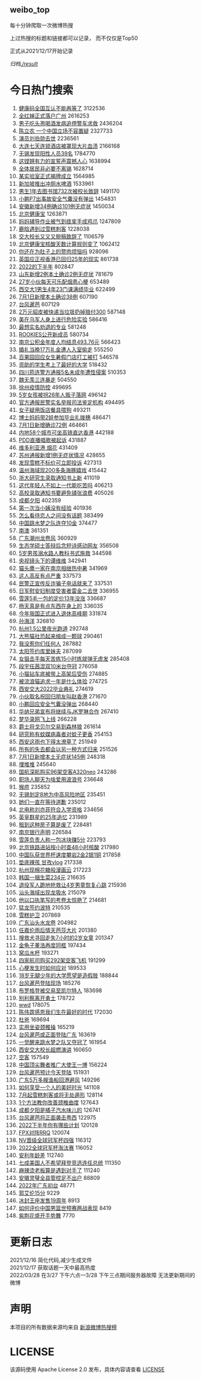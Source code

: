 weibo_top  
---
每十分钟爬取一次微博热搜  

上过热搜的标题和链接都可以记录， 而不仅仅是Top50

正式从2021/12/17开始记录  

*归档[./result](./result/)*

# 今日热门搜索  
1. [健康码全国互认不能再等了](https://s.weibo.com//weibo?q=%23%E5%81%A5%E5%BA%B7%E7%A0%81%E5%85%A8%E5%9B%BD%E4%BA%92%E8%AE%A4%E4%B8%8D%E8%83%BD%E5%86%8D%E7%AD%89%E4%BA%86%23&Refer=top) 3122536
2. [全红婵正式落户广州](https://s.weibo.com//weibo?q=%23%E5%85%A8%E7%BA%A2%E5%A9%B5%E6%AD%A3%E5%BC%8F%E8%90%BD%E6%88%B7%E5%B9%BF%E5%B7%9E%23&Refer=top) 2616253
3. [男子吃头孢喝酒发病追停警车求救](https://s.weibo.com//weibo?q=%23%E7%94%B7%E5%AD%90%E5%90%83%E5%A4%B4%E5%AD%A2%E5%96%9D%E9%85%92%E5%8F%91%E7%97%85%E8%BF%BD%E5%81%9C%E8%AD%A6%E8%BD%A6%E6%B1%82%E6%95%91%23&Refer=top) 2436204
4. [陈立农 一个中国立场不容置疑](https://s.weibo.com//weibo?q=%E9%99%88%E7%AB%8B%E5%86%9C%20%E4%B8%80%E4%B8%AA%E4%B8%AD%E5%9B%BD%E7%AB%8B%E5%9C%BA%E4%B8%8D%E5%AE%B9%E7%BD%AE%E7%96%91&Refer=top) 2327733
5. [演员刘伯勋去世](https://s.weibo.com//weibo?q=%23%E6%BC%94%E5%91%98%E5%88%98%E4%BC%AF%E5%8B%8B%E5%8E%BB%E4%B8%96%23&Refer=top) 2236561
6. [大连七天连锁酒店被罩现大片血渍](https://s.weibo.com//weibo?q=%23%E5%A4%A7%E8%BF%9E%E4%B8%83%E5%A4%A9%E8%BF%9E%E9%94%81%E9%85%92%E5%BA%97%E8%A2%AB%E7%BD%A9%E7%8E%B0%E5%A4%A7%E7%89%87%E8%A1%80%E6%B8%8D%23&Refer=top) 2166168
7. [无锡发现阳性人员39名](https://s.weibo.com//weibo?q=%23%E6%97%A0%E9%94%A1%E5%8F%91%E7%8E%B0%E9%98%B3%E6%80%A7%E4%BA%BA%E5%91%9839%E5%90%8D%23&Refer=top) 1784770
8. [这铿锵有力的宣誓声震撼人心](https://s.weibo.com//weibo?q=%23%E8%BF%99%E9%93%BF%E9%94%B5%E6%9C%89%E5%8A%9B%E7%9A%84%E5%AE%A3%E8%AA%93%E5%A3%B0%E9%9C%87%E6%92%BC%E4%BA%BA%E5%BF%83%23&Refer=top) 1638994
9. [全体居民非必要不离锡](https://s.weibo.com//weibo?q=%23%E5%85%A8%E4%BD%93%E5%B1%85%E6%B0%91%E9%9D%9E%E5%BF%85%E8%A6%81%E4%B8%8D%E7%A6%BB%E9%94%A1%23&Refer=top) 1628714
10. [某实验室正式揭牌成立](https://s.weibo.com//weibo?q=%23%E6%9F%90%E5%AE%9E%E9%AA%8C%E5%AE%A4%E6%AD%A3%E5%BC%8F%E6%8F%AD%E7%89%8C%E6%88%90%E7%AB%8B%23&Refer=top) 1564985
11. [新加坡推出冲厕水啤酒](https://s.weibo.com//weibo?q=%23%E6%96%B0%E5%8A%A0%E5%9D%A1%E6%8E%A8%E5%87%BA%E5%86%B2%E5%8E%95%E6%B0%B4%E5%95%A4%E9%85%92%23&Refer=top) 1533961
12. [男生1年去图书馆732次被校长致辞](https://s.weibo.com//weibo?q=%23%E7%94%B7%E7%94%9F1%E5%B9%B4%E5%8E%BB%E5%9B%BE%E4%B9%A6%E9%A6%86732%E6%AC%A1%E8%A2%AB%E6%A0%A1%E9%95%BF%E8%87%B4%E8%BE%9E%23&Refer=top) 1491170
13. [小鹏P7出事故安全气囊没有弹出](https://s.weibo.com//weibo?q=%23%E5%B0%8F%E9%B9%8FP7%E5%87%BA%E4%BA%8B%E6%95%85%E5%AE%89%E5%85%A8%E6%B0%94%E5%9B%8A%E6%B2%A1%E6%9C%89%E5%BC%B9%E5%87%BA%23&Refer=top) 1454831
14. [安徽新增34例确诊101例无症状](https://s.weibo.com//weibo?q=%23%E5%AE%89%E5%BE%BD%E6%96%B0%E5%A2%9E34%E4%BE%8B%E7%A1%AE%E8%AF%8A101%E4%BE%8B%E6%97%A0%E7%97%87%E7%8A%B6%23&Refer=top) 1450034
15. [北京健康宝](https://s.weibo.com//weibo?q=%E5%8C%97%E4%BA%AC%E5%81%A5%E5%BA%B7%E5%AE%9D&Refer=top) 1263871
16. [妈妈辅导作业被气到痉挛手成鸡爪](https://s.weibo.com//weibo?q=%23%E5%A6%88%E5%A6%88%E8%BE%85%E5%AF%BC%E4%BD%9C%E4%B8%9A%E8%A2%AB%E6%B0%94%E5%88%B0%E7%97%89%E6%8C%9B%E6%89%8B%E6%88%90%E9%B8%A1%E7%88%AA%23&Refer=top) 1247809
17. [鹿晗遇到过雪糕刺客](https://s.weibo.com//weibo?q=%23%E9%B9%BF%E6%99%97%E9%81%87%E5%88%B0%E8%BF%87%E9%9B%AA%E7%B3%95%E5%88%BA%E5%AE%A2%23&Refer=top) 1228038
18. [交大校长又又又脱稿致辞了](https://s.weibo.com//weibo?q=%23%E4%BA%A4%E5%A4%A7%E6%A0%A1%E9%95%BF%E5%8F%88%E5%8F%88%E5%8F%88%E8%84%B1%E7%A8%BF%E8%87%B4%E8%BE%9E%E4%BA%86%23&Refer=top) 1106579
19. [北京健康宝核酸天数计算规则变了](https://s.weibo.com//weibo?q=%23%E5%8C%97%E4%BA%AC%E5%81%A5%E5%BA%B7%E5%AE%9D%E6%A0%B8%E9%85%B8%E5%A4%A9%E6%95%B0%E8%AE%A1%E7%AE%97%E8%A7%84%E5%88%99%E5%8F%98%E4%BA%86%23&Refer=top) 1062412
20. [你还在为肚子上的赘肉烦恼吗](https://s.weibo.com//weibo?q=%23%E4%BD%A0%E8%BF%98%E5%9C%A8%E4%B8%BA%E8%82%9A%E5%AD%90%E4%B8%8A%E7%9A%84%E8%B5%98%E8%82%89%E7%83%A6%E6%81%BC%E5%90%97%23&Refer=top) 928096
21. [英国应正视香港已回归25年的现实](https://s.weibo.com//weibo?q=%23%E8%8B%B1%E5%9B%BD%E5%BA%94%E6%AD%A3%E8%A7%86%E9%A6%99%E6%B8%AF%E5%B7%B2%E5%9B%9E%E5%BD%9225%E5%B9%B4%E7%9A%84%E7%8E%B0%E5%AE%9E%23&Refer=top) 861738
22. [2022的下半年](https://s.weibo.com//weibo?q=%232022%E7%9A%84%E4%B8%8B%E5%8D%8A%E5%B9%B4%23&Refer=top) 802847
23. [山东新增2例本土确诊2例无症状](https://s.weibo.com//weibo?q=%23%E5%B1%B1%E4%B8%9C%E6%96%B0%E5%A2%9E2%E4%BE%8B%E6%9C%AC%E5%9C%9F%E7%A1%AE%E8%AF%8A2%E4%BE%8B%E6%97%A0%E7%97%87%E7%8A%B6%23&Refer=top) 781679
24. [27岁小伙每天可乐配烟患心梗](https://s.weibo.com//weibo?q=%2327%E5%B2%81%E5%B0%8F%E4%BC%99%E6%AF%8F%E5%A4%A9%E5%8F%AF%E4%B9%90%E9%85%8D%E7%83%9F%E6%82%A3%E5%BF%83%E6%A2%97%23&Refer=top) 653489
25. [西交大1男生4年23门课满绩毕业](https://s.weibo.com//weibo?q=%23%E8%A5%BF%E4%BA%A4%E5%A4%A71%E7%94%B7%E7%94%9F4%E5%B9%B423%E9%97%A8%E8%AF%BE%E6%BB%A1%E7%BB%A9%E6%AF%95%E4%B8%9A%23&Refer=top) 622499
26. [7月1日新增本土确诊38例](https://s.weibo.com//weibo?q=%237%E6%9C%881%E6%97%A5%E6%96%B0%E5%A2%9E%E6%9C%AC%E5%9C%9F%E7%A1%AE%E8%AF%8A38%E4%BE%8B%23&Refer=top) 607190
27. [台风暹芭](https://s.weibo.com//weibo?q=%E5%8F%B0%E9%A3%8E%E6%9A%B9%E8%8A%AD&Refer=top) 607129
28. [2万元貂皮被快递当垃圾扔掉赔付300](https://s.weibo.com//weibo?q=%232%E4%B8%87%E5%85%83%E8%B2%82%E7%9A%AE%E8%A2%AB%E5%BF%AB%E9%80%92%E5%BD%93%E5%9E%83%E5%9C%BE%E6%89%94%E6%8E%89%E8%B5%94%E4%BB%98300%23&Refer=top) 587148
29. [美在乌军人身上进行危险实验](https://s.weibo.com//weibo?q=%23%E7%BE%8E%E5%9C%A8%E4%B9%8C%E5%86%9B%E4%BA%BA%E8%BA%AB%E4%B8%8A%E8%BF%9B%E8%A1%8C%E5%8D%B1%E9%99%A9%E5%AE%9E%E9%AA%8C%23&Refer=top) 586416
30. [最想实名劝退的专业](https://s.weibo.com//weibo?q=%23%E6%9C%80%E6%83%B3%E5%AE%9E%E5%90%8D%E5%8A%9D%E9%80%80%E7%9A%84%E4%B8%93%E4%B8%9A%23&Refer=top) 581248
31. [ROOKIES公开新成员](https://s.weibo.com//weibo?q=%23ROOKIES%E5%85%AC%E5%BC%80%E6%96%B0%E6%88%90%E5%91%98%23&Refer=top) 580734
32. [南京公积金年度人均结息493.76元](https://s.weibo.com//weibo?q=%23%E5%8D%97%E4%BA%AC%E5%85%AC%E7%A7%AF%E9%87%91%E5%B9%B4%E5%BA%A6%E4%BA%BA%E5%9D%87%E7%BB%93%E6%81%AF493.76%E5%85%83%23&Refer=top) 566423
33. [婚礼当晚17万礼金遭人入室偷走](https://s.weibo.com//weibo?q=%23%E5%A9%9A%E7%A4%BC%E5%BD%93%E6%99%9A17%E4%B8%87%E7%A4%BC%E9%87%91%E9%81%AD%E4%BA%BA%E5%85%A5%E5%AE%A4%E5%81%B7%E8%B5%B0%23&Refer=top) 555250
34. [百果园回应女生暑假门店打工被打](https://s.weibo.com//weibo?q=%23%E7%99%BE%E6%9E%9C%E5%9B%AD%E5%9B%9E%E5%BA%94%E5%A5%B3%E7%94%9F%E6%9A%91%E5%81%87%E9%97%A8%E5%BA%97%E6%89%93%E5%B7%A5%E8%A2%AB%E6%89%93%23&Refer=top) 546578
35. [资助的学生考上了最好的大学](https://s.weibo.com//weibo?q=%23%E8%B5%84%E5%8A%A9%E7%9A%84%E5%AD%A6%E7%94%9F%E8%80%83%E4%B8%8A%E4%BA%86%E6%9C%80%E5%A5%BD%E7%9A%84%E5%A4%A7%E5%AD%A6%23&Refer=top) 518432
36. [四川筠连警方通报5名未成年遭性侵案](https://s.weibo.com//weibo?q=%23%E5%9B%9B%E5%B7%9D%E7%AD%A0%E8%BF%9E%E8%AD%A6%E6%96%B9%E9%80%9A%E6%8A%A55%E5%90%8D%E6%9C%AA%E6%88%90%E5%B9%B4%E9%81%AD%E6%80%A7%E4%BE%B5%E6%A1%88%23&Refer=top) 510353
37. [魏无羡三连暴走](https://s.weibo.com//weibo?q=%23%E9%AD%8F%E6%97%A0%E7%BE%A1%E4%B8%89%E8%BF%9E%E6%9A%B4%E8%B5%B0%23&Refer=top) 504550
38. [徐州疫情防控](https://s.weibo.com//weibo?q=%E5%BE%90%E5%B7%9E%E7%96%AB%E6%83%85%E9%98%B2%E6%8E%A7&Refer=top) 499695
39. [5岁女孩被拐26年人贩子落网](https://s.weibo.com//weibo?q=%235%E5%B2%81%E5%A5%B3%E5%AD%A9%E8%A2%AB%E6%8B%9026%E5%B9%B4%E4%BA%BA%E8%B4%A9%E5%AD%90%E8%90%BD%E7%BD%91%23&Refer=top) 496142
40. [官方通报民警实名举报司法鉴定机构](https://s.weibo.com//weibo?q=%23%E5%AE%98%E6%96%B9%E9%80%9A%E6%8A%A5%E6%B0%91%E8%AD%A6%E5%AE%9E%E5%90%8D%E4%B8%BE%E6%8A%A5%E5%8F%B8%E6%B3%95%E9%89%B4%E5%AE%9A%E6%9C%BA%E6%9E%84%23&Refer=top) 494495
41. [女子疑用饭店餐具喂狗](https://s.weibo.com//weibo?q=%23%E5%A5%B3%E5%AD%90%E7%96%91%E7%94%A8%E9%A5%AD%E5%BA%97%E9%A4%90%E5%85%B7%E5%96%82%E7%8B%97%23&Refer=top) 493211
42. [博士妈妈带2娃参加毕业礼拨穗](https://s.weibo.com//weibo?q=%23%E5%8D%9A%E5%A3%AB%E5%A6%88%E5%A6%88%E5%B8%A62%E5%A8%83%E5%8F%82%E5%8A%A0%E6%AF%95%E4%B8%9A%E7%A4%BC%E6%8B%A8%E7%A9%97%23&Refer=top) 486471
43. [7月1日新增确诊72例](https://s.weibo.com//weibo?q=%237%E6%9C%881%E6%97%A5%E6%96%B0%E5%A2%9E%E7%A1%AE%E8%AF%8A72%E4%BE%8B%23&Refer=top) 464661
44. [内地58个城市可坐高铁直达香港](https://s.weibo.com//weibo?q=%23%E5%86%85%E5%9C%B058%E4%B8%AA%E5%9F%8E%E5%B8%82%E5%8F%AF%E5%9D%90%E9%AB%98%E9%93%81%E7%9B%B4%E8%BE%BE%E9%A6%99%E6%B8%AF%23&Refer=top) 442188
45. [PDD直播唱歌被起诉](https://s.weibo.com//weibo?q=%23PDD%E7%9B%B4%E6%92%AD%E5%94%B1%E6%AD%8C%E8%A2%AB%E8%B5%B7%E8%AF%89%23&Refer=top) 431887
46. [维多利亚港 烟花](https://s.weibo.com//weibo?q=%E7%BB%B4%E5%A4%9A%E5%88%A9%E4%BA%9A%E6%B8%AF%20%E7%83%9F%E8%8A%B1&Refer=top) 431409
47. [苏州通报新增1例无症状情况](https://s.weibo.com//weibo?q=%23%E8%8B%8F%E5%B7%9E%E9%80%9A%E6%8A%A5%E6%96%B0%E5%A2%9E1%E4%BE%8B%E6%97%A0%E7%97%87%E7%8A%B6%E6%83%85%E5%86%B5%23&Refer=top) 428655
48. [发现雪糕不标价可立即投诉](https://s.weibo.com//weibo?q=%23%E5%8F%91%E7%8E%B0%E9%9B%AA%E7%B3%95%E4%B8%8D%E6%A0%87%E4%BB%B7%E5%8F%AF%E7%AB%8B%E5%8D%B3%E6%8A%95%E8%AF%89%23&Refer=top) 427313
49. [温州海域现200多条海豚嬉戏](https://s.weibo.com//weibo?q=%23%E6%B8%A9%E5%B7%9E%E6%B5%B7%E5%9F%9F%E7%8E%B0200%E5%A4%9A%E6%9D%A1%E6%B5%B7%E8%B1%9A%E5%AC%89%E6%88%8F%23&Refer=top) 415442
50. [浙大研究生录取通知书上新](https://s.weibo.com//weibo?q=%23%E6%B5%99%E5%A4%A7%E7%A0%94%E7%A9%B6%E7%94%9F%E5%BD%95%E5%8F%96%E9%80%9A%E7%9F%A5%E4%B9%A6%E4%B8%8A%E6%96%B0%23&Refer=top) 411019
51. [这代年轻人不如上一代能吃苦吗](https://s.weibo.com//weibo?q=%23%E8%BF%99%E4%BB%A3%E5%B9%B4%E8%BD%BB%E4%BA%BA%E4%B8%8D%E5%A6%82%E4%B8%8A%E4%B8%80%E4%BB%A3%E8%83%BD%E5%90%83%E8%8B%A6%E5%90%97%23&Refer=top) 406213
52. [高校录取通知书要避免铺张浪费](https://s.weibo.com//weibo?q=%23%E9%AB%98%E6%A0%A1%E5%BD%95%E5%8F%96%E9%80%9A%E7%9F%A5%E4%B9%A6%E8%A6%81%E9%81%BF%E5%85%8D%E9%93%BA%E5%BC%A0%E6%B5%AA%E8%B4%B9%23&Refer=top) 405026
53. [成都夕阳](https://s.weibo.com//weibo?q=%E6%88%90%E9%83%BD%E5%A4%95%E9%98%B3&Refer=top) 402359
54. [第一次当小姨没有经验](https://s.weibo.com//weibo?q=%23%E7%AC%AC%E4%B8%80%E6%AC%A1%E5%BD%93%E5%B0%8F%E5%A7%A8%E6%B2%A1%E6%9C%89%E7%BB%8F%E9%AA%8C%23&Refer=top) 401936
55. [怎么看待恋人之间没有话题](https://s.weibo.com//weibo?q=%23%E6%80%8E%E4%B9%88%E7%9C%8B%E5%BE%85%E6%81%8B%E4%BA%BA%E4%B9%8B%E9%97%B4%E6%B2%A1%E6%9C%89%E8%AF%9D%E9%A2%98%23&Refer=top) 383499
56. [中国跳水梦之队连夺10金](https://s.weibo.com//weibo?q=%23%E4%B8%AD%E5%9B%BD%E8%B7%B3%E6%B0%B4%E6%A2%A6%E4%B9%8B%E9%98%9F%E8%BF%9E%E5%A4%BA10%E9%87%91%23&Refer=top) 374477
57. [南澳](https://s.weibo.com//weibo?q=%E5%8D%97%E6%BE%B3&Refer=top) 361351
58. [广东潮州龙卷风](https://s.weibo.com//weibo?q=%23%E5%B9%BF%E4%B8%9C%E6%BD%AE%E5%B7%9E%E9%BE%99%E5%8D%B7%E9%A3%8E%23&Refer=top) 360929
59. [生态学硕士答辩后念短诗感动网友](https://s.weibo.com//weibo?q=%23%E7%94%9F%E6%80%81%E5%AD%A6%E7%A1%95%E5%A3%AB%E7%AD%94%E8%BE%A9%E5%90%8E%E5%BF%B5%E7%9F%AD%E8%AF%97%E6%84%9F%E5%8A%A8%E7%BD%91%E5%8F%8B%23&Refer=top) 356508
60. [5岁男孩溺水路人教科书式施救](https://s.weibo.com//weibo?q=%235%E5%B2%81%E7%94%B7%E5%AD%A9%E6%BA%BA%E6%B0%B4%E8%B7%AF%E4%BA%BA%E6%95%99%E7%A7%91%E4%B9%A6%E5%BC%8F%E6%96%BD%E6%95%91%23&Refer=top) 344598
61. [央视镜头下的谭维维](https://s.weibo.com//weibo?q=%23%E5%A4%AE%E8%A7%86%E9%95%9C%E5%A4%B4%E4%B8%8B%E7%9A%84%E8%B0%AD%E7%BB%B4%E7%BB%B4%23&Refer=top) 342941
62. [猫头鹰一家在南京相继热中暑](https://s.weibo.com//weibo?q=%23%E7%8C%AB%E5%A4%B4%E9%B9%B0%E4%B8%80%E5%AE%B6%E5%9C%A8%E5%8D%97%E4%BA%AC%E7%9B%B8%E7%BB%A7%E7%83%AD%E4%B8%AD%E6%9A%91%23&Refer=top) 341969
63. [这人高反有点严重](https://s.weibo.com//weibo?q=%23%E8%BF%99%E4%BA%BA%E9%AB%98%E5%8F%8D%E6%9C%89%E7%82%B9%E4%B8%A5%E9%87%8D%23&Refer=top) 337573
64. [民警正宣传反诈骗子电话就来了](https://s.weibo.com//weibo?q=%23%E6%B0%91%E8%AD%A6%E6%AD%A3%E5%AE%A3%E4%BC%A0%E5%8F%8D%E8%AF%88%E9%AA%97%E5%AD%90%E7%94%B5%E8%AF%9D%E5%B0%B1%E6%9D%A5%E4%BA%86%23&Refer=top) 337531
65. [日军慰安妇制度受害者雷金二去世](https://s.weibo.com//weibo?q=%23%E6%97%A5%E5%86%9B%E6%85%B0%E5%AE%89%E5%A6%87%E5%88%B6%E5%BA%A6%E5%8F%97%E5%AE%B3%E8%80%85%E9%9B%B7%E9%87%91%E4%BA%8C%E5%8E%BB%E4%B8%96%23&Refer=top) 336955
66. [雪莲5毛一包的定价13年没涨](https://s.weibo.com//weibo?q=%23%E9%9B%AA%E8%8E%B25%E6%AF%9B%E4%B8%80%E5%8C%85%E7%9A%84%E5%AE%9A%E4%BB%B713%E5%B9%B4%E6%B2%A1%E6%B6%A8%23&Refer=top) 336687
67. [杨天真是有点东西在身上的](https://s.weibo.com//weibo?q=%23%E6%9D%A8%E5%A4%A9%E7%9C%9F%E6%98%AF%E6%9C%89%E7%82%B9%E4%B8%9C%E8%A5%BF%E5%9C%A8%E8%BA%AB%E4%B8%8A%E7%9A%84%23&Refer=top) 336035
68. [今年我国正式进入退休高峰期](https://s.weibo.com//weibo?q=%23%E4%BB%8A%E5%B9%B4%E6%88%91%E5%9B%BD%E6%AD%A3%E5%BC%8F%E8%BF%9B%E5%85%A5%E9%80%80%E4%BC%91%E9%AB%98%E5%B3%B0%E6%9C%9F%23&Refer=top) 331874
69. [孙海洋](https://s.weibo.com//weibo?q=%E5%AD%99%E6%B5%B7%E6%B4%8B&Refer=top) 326810
70. [杭州1.5公里夜光跑道](https://s.weibo.com//weibo?q=%23%E6%9D%AD%E5%B7%9E1.5%E5%85%AC%E9%87%8C%E5%A4%9C%E5%85%89%E8%B7%91%E9%81%93%23&Refer=top) 292748
71. [大熊猫社恐起来缩成一颗球](https://s.weibo.com//weibo?q=%23%E5%A4%A7%E7%86%8A%E7%8C%AB%E7%A4%BE%E6%81%90%E8%B5%B7%E6%9D%A5%E7%BC%A9%E6%88%90%E4%B8%80%E9%A2%97%E7%90%83%23&Refer=top) 290461
72. [我没惹你们任何人](https://s.weibo.com//weibo?q=%E6%88%91%E6%B2%A1%E6%83%B9%E4%BD%A0%E4%BB%AC%E4%BB%BB%E4%BD%95%E4%BA%BA&Refer=top) 287882
73. [太阳签约库里妹夫](https://s.weibo.com//weibo?q=%23%E5%A4%AA%E9%98%B3%E7%AD%BE%E7%BA%A6%E5%BA%93%E9%87%8C%E5%A6%B9%E5%A4%AB%23&Refer=top) 287099
74. [女狙击手每天苦练15小时练就弹无虚发](https://s.weibo.com//weibo?q=%23%E5%A5%B3%E7%8B%99%E5%87%BB%E6%89%8B%E6%AF%8F%E5%A4%A9%E8%8B%A6%E7%BB%8315%E5%B0%8F%E6%97%B6%E7%BB%83%E5%B0%B1%E5%BC%B9%E6%97%A0%E8%99%9A%E5%8F%91%23&Refer=top) 285408
75. [段宇任茜混双10米台夺冠](https://s.weibo.com//weibo?q=%23%E6%AE%B5%E5%AE%87%E4%BB%BB%E8%8C%9C%E6%B7%B7%E5%8F%8C10%E7%B1%B3%E5%8F%B0%E5%A4%BA%E5%86%A0%23&Refer=top) 276058
76. [小猫钻车底被带上高架后受伤](https://s.weibo.com//weibo?q=%23%E5%B0%8F%E7%8C%AB%E9%92%BB%E8%BD%A6%E5%BA%95%E8%A2%AB%E5%B8%A6%E4%B8%8A%E9%AB%98%E6%9E%B6%E5%90%8E%E5%8F%97%E4%BC%A4%23&Refer=top) 274885
77. [被流浪猫追求一年是什么体验](https://s.weibo.com//weibo?q=%23%E8%A2%AB%E6%B5%81%E6%B5%AA%E7%8C%AB%E8%BF%BD%E6%B1%82%E4%B8%80%E5%B9%B4%E6%98%AF%E4%BB%80%E4%B9%88%E4%BD%93%E9%AA%8C%23&Refer=top) 274725
78. [西安交大2022毕业典礼](https://s.weibo.com//weibo?q=%23%E8%A5%BF%E5%AE%89%E4%BA%A4%E5%A4%A72022%E6%AF%95%E4%B8%9A%E5%85%B8%E7%A4%BC%23&Refer=top) 274619
79. [小伙取名祝回归朋友叫赵香港](https://s.weibo.com//weibo?q=%23%E5%B0%8F%E4%BC%99%E5%8F%96%E5%90%8D%E7%A5%9D%E5%9B%9E%E5%BD%92%E6%9C%8B%E5%8F%8B%E5%8F%AB%E8%B5%B5%E9%A6%99%E6%B8%AF%23&Refer=top) 271670
80. [小鹏回应安全气囊没弹出](https://s.weibo.com//weibo?q=%23%E5%B0%8F%E9%B9%8F%E5%9B%9E%E5%BA%94%E5%AE%89%E5%85%A8%E6%B0%94%E5%9B%8A%E6%B2%A1%E5%BC%B9%E5%87%BA%23&Refer=top) 268440
81. [华纳兄弟宣布将继续与JK罗琳合作](https://s.weibo.com//weibo?q=%23%E5%8D%8E%E7%BA%B3%E5%85%84%E5%BC%9F%E5%AE%A3%E5%B8%83%E5%B0%86%E7%BB%A7%E7%BB%AD%E4%B8%8EJK%E7%BD%97%E7%90%B3%E5%90%88%E4%BD%9C%23&Refer=top) 267410
82. [梦华录网飞上线](https://s.weibo.com//weibo?q=%23%E6%A2%A6%E5%8D%8E%E5%BD%95%E7%BD%91%E9%A3%9E%E4%B8%8A%E7%BA%BF%23&Refer=top) 266228
83. [爵士将戈贝尔交易到森林狼](https://s.weibo.com//weibo?q=%E7%88%B5%E5%A3%AB%E5%B0%86%E6%88%88%E8%B4%9D%E5%B0%94%E4%BA%A4%E6%98%93%E5%88%B0%E6%A3%AE%E6%9E%97%E7%8B%BC&Refer=top) 261614
84. [研究称有蚊媒病毒者对蚊子更香](https://s.weibo.com//weibo?q=%23%E7%A0%94%E7%A9%B6%E7%A7%B0%E6%9C%89%E8%9A%8A%E5%AA%92%E7%97%85%E6%AF%92%E8%80%85%E5%AF%B9%E8%9A%8A%E5%AD%90%E6%9B%B4%E9%A6%99%23&Refer=top) 254153
85. [西安这雨也下得太潦草了](https://s.weibo.com//weibo?q=%23%E8%A5%BF%E5%AE%89%E8%BF%99%E9%9B%A8%E4%B9%9F%E4%B8%8B%E5%BE%97%E5%A4%AA%E6%BD%A6%E8%8D%89%E4%BA%86%23&Refer=top) 251949
86. [所有的失去都会以另一种方式归来](https://s.weibo.com//weibo?q=%23%E6%89%80%E6%9C%89%E7%9A%84%E5%A4%B1%E5%8E%BB%E9%83%BD%E4%BC%9A%E4%BB%A5%E5%8F%A6%E4%B8%80%E7%A7%8D%E6%96%B9%E5%BC%8F%E5%BD%92%E6%9D%A5%23&Refer=top) 251526
87. [7月1日新增本土无症状145例](https://s.weibo.com//weibo?q=%237%E6%9C%881%E6%97%A5%E6%96%B0%E5%A2%9E%E6%9C%AC%E5%9C%9F%E6%97%A0%E7%97%87%E7%8A%B6145%E4%BE%8B%23&Refer=top) 248318
88. [埋堆堆](https://s.weibo.com//weibo?q=%E5%9F%8B%E5%A0%86%E5%A0%86&Refer=top) 245640
89. [国航深航购买96架空客A320neo](https://s.weibo.com//weibo?q=%23%E5%9B%BD%E8%88%AA%E6%B7%B1%E8%88%AA%E8%B4%AD%E4%B9%B096%E6%9E%B6%E7%A9%BA%E5%AE%A2A320neo%23&Refer=top) 243286
90. [职场人聊天为啥爱用波浪号](https://s.weibo.com//weibo?q=%23%E8%81%8C%E5%9C%BA%E4%BA%BA%E8%81%8A%E5%A4%A9%E4%B8%BA%E5%95%A5%E7%88%B1%E7%94%A8%E6%B3%A2%E6%B5%AA%E5%8F%B7%23&Refer=top) 236648
91. [猴痘](https://s.weibo.com//weibo?q=%23%E7%8C%B4%E7%97%98%23&Refer=top) 235852
92. [无锡划定8地为中高风险地区](https://s.weibo.com//weibo?q=%23%E6%97%A0%E9%94%A1%E5%88%92%E5%AE%9A8%E5%9C%B0%E4%B8%BA%E4%B8%AD%E9%AB%98%E9%A3%8E%E9%99%A9%E5%9C%B0%E5%8C%BA%23&Refer=top) 235451
93. [她们一直在等待道歉](https://s.weibo.com//weibo?q=%23%E5%A5%B9%E4%BB%AC%E4%B8%80%E7%9B%B4%E5%9C%A8%E7%AD%89%E5%BE%85%E9%81%93%E6%AD%89%23&Refer=top) 235012
94. [北电称刘亦菲符合入学资格](https://s.weibo.com//weibo?q=%23%E5%8C%97%E7%94%B5%E7%A7%B0%E5%88%98%E4%BA%A6%E8%8F%B2%E7%AC%A6%E5%90%88%E5%85%A5%E5%AD%A6%E8%B5%84%E6%A0%BC%23&Refer=top) 234656
95. [英皇群星的25年追忆](https://s.weibo.com//weibo?q=%23%E8%8B%B1%E7%9A%87%E7%BE%A4%E6%98%9F%E7%9A%8425%E5%B9%B4%E8%BF%BD%E5%BF%86%23&Refer=top) 231989
96. [租到这种房子算是废了](https://s.weibo.com//weibo?q=%23%E7%A7%9F%E5%88%B0%E8%BF%99%E7%A7%8D%E6%88%BF%E5%AD%90%E7%AE%97%E6%98%AF%E5%BA%9F%E4%BA%86%23&Refer=top) 228481
97. [南京银行声明](https://s.weibo.com//weibo?q=%23%E5%8D%97%E4%BA%AC%E9%93%B6%E8%A1%8C%E5%A3%B0%E6%98%8E%23&Refer=top) 226584
98. [雪莲负责人称一包冰块赚5分](https://s.weibo.com//weibo?q=%23%E9%9B%AA%E8%8E%B2%E8%B4%9F%E8%B4%A3%E4%BA%BA%E7%A7%B0%E4%B8%80%E5%8C%85%E5%86%B0%E5%9D%97%E8%B5%9A5%E5%88%86%23&Refer=top) 223793
99. [北京铁路进站按小时查48小时核酸](https://s.weibo.com//weibo?q=%23%E5%8C%97%E4%BA%AC%E9%93%81%E8%B7%AF%E8%BF%9B%E7%AB%99%E6%8C%89%E5%B0%8F%E6%97%B6%E6%9F%A548%E5%B0%8F%E6%97%B6%E6%A0%B8%E9%85%B8%23&Refer=top) 217980
100. [中国队获世界杯速度攀岩2金2银1铜](https://s.weibo.com//weibo?q=%23%E4%B8%AD%E5%9B%BD%E9%98%9F%E8%8E%B7%E4%B8%96%E7%95%8C%E6%9D%AF%E9%80%9F%E5%BA%A6%E6%94%80%E5%B2%A92%E9%87%912%E9%93%B61%E9%93%9C%23&Refer=top) 217858
101. [垫底辣孩 甘孜vlog](https://s.weibo.com//weibo?q=%E5%9E%AB%E5%BA%95%E8%BE%A3%E5%AD%A9%20%E7%94%98%E5%AD%9Cvlog&Refer=top) 217338
102. [杭州现棉花糖般漫画云](https://s.weibo.com//weibo?q=%23%E6%9D%AD%E5%B7%9E%E7%8E%B0%E6%A3%89%E8%8A%B1%E7%B3%96%E8%88%AC%E6%BC%AB%E7%94%BB%E4%BA%91%23&Refer=top) 217223
103. [韩国一捆生菜234元](https://s.weibo.com//weibo?q=%23%E9%9F%A9%E5%9B%BD%E4%B8%80%E6%8D%86%E7%94%9F%E8%8F%9C234%E5%85%83%23&Refer=top) 216635
104. [退役军人跪地抢救让4岁男童恢复心跳](https://s.weibo.com//weibo?q=%23%E9%80%80%E5%BD%B9%E5%86%9B%E4%BA%BA%E8%B7%AA%E5%9C%B0%E6%8A%A2%E6%95%91%E8%AE%A94%E5%B2%81%E7%94%B7%E7%AB%A5%E6%81%A2%E5%A4%8D%E5%BF%83%E8%B7%B3%23&Refer=top) 215936
105. [汕头海域出现龙吸水](https://s.weibo.com//weibo?q=%23%E6%B1%95%E5%A4%B4%E6%B5%B7%E5%9F%9F%E5%87%BA%E7%8E%B0%E9%BE%99%E5%90%B8%E6%B0%B4%23&Refer=top) 215079
106. [他以口执笔写的考卷太惊艳了](https://s.weibo.com//weibo?q=%23%E4%BB%96%E4%BB%A5%E5%8F%A3%E6%89%A7%E7%AC%94%E5%86%99%E7%9A%84%E8%80%83%E5%8D%B7%E5%A4%AA%E6%83%8A%E8%89%B3%E4%BA%86%23&Refer=top) 214681
107. [猛龙签约波特](https://s.weibo.com//weibo?q=%E7%8C%9B%E9%BE%99%E7%AD%BE%E7%BA%A6%E6%B3%A2%E7%89%B9&Refer=top) 210535
108. [雪糕护卫](https://s.weibo.com//weibo?q=%23%E9%9B%AA%E7%B3%95%E6%8A%A4%E5%8D%AB%23&Refer=top) 207869
109. [广东汕头水龙卷](https://s.weibo.com//weibo?q=%23%E5%B9%BF%E4%B8%9C%E6%B1%95%E5%A4%B4%E6%B0%B4%E9%BE%99%E5%8D%B7%23&Refer=top) 204982
110. [任嘉伦雨后情天芭莎大片](https://s.weibo.com//weibo?q=%23%E4%BB%BB%E5%98%89%E4%BC%A6%E9%9B%A8%E5%90%8E%E6%83%85%E5%A4%A9%E8%8A%AD%E8%8E%8E%E5%A4%A7%E7%89%87%23&Refer=top) 201380
111. [搜救犬寻回走失7小时的2岁女童](https://s.weibo.com//weibo?q=%23%E6%90%9C%E6%95%91%E7%8A%AC%E5%AF%BB%E5%9B%9E%E8%B5%B0%E5%A4%B17%E5%B0%8F%E6%97%B6%E7%9A%842%E5%B2%81%E5%A5%B3%E7%AB%A5%23&Refer=top) 201347
112. [金龟子董浩再度同框](https://s.weibo.com//weibo?q=%23%E9%87%91%E9%BE%9F%E5%AD%90%E8%91%A3%E6%B5%A9%E5%86%8D%E5%BA%A6%E5%90%8C%E6%A1%86%23&Refer=top) 197434
113. [窝瓜水杯](https://s.weibo.com//weibo?q=%23%E7%AA%9D%E7%93%9C%E6%B0%B4%E6%9D%AF%23&Refer=top) 193271
114. [四家航司购买292架空客飞机](https://s.weibo.com//weibo?q=%23%E5%9B%9B%E5%AE%B6%E8%88%AA%E5%8F%B8%E8%B4%AD%E4%B9%B0292%E6%9E%B6%E7%A9%BA%E5%AE%A2%E9%A3%9E%E6%9C%BA%23&Refer=top) 191299
115. [心梗发生时如何应对](https://s.weibo.com//weibo?q=%23%E5%BF%83%E6%A2%97%E5%8F%91%E7%94%9F%E6%97%B6%E5%A6%82%E4%BD%95%E5%BA%94%E5%AF%B9%23&Refer=top) 189533
116. [18岁无腿少年的大学愿望是造假肢](https://s.weibo.com//weibo?q=%2318%E5%B2%81%E6%97%A0%E8%85%BF%E5%B0%91%E5%B9%B4%E7%9A%84%E5%A4%A7%E5%AD%A6%E6%84%BF%E6%9C%9B%E6%98%AF%E9%80%A0%E5%81%87%E8%82%A2%23&Refer=top) 188844
117. [台风暹芭登陆现场](https://s.weibo.com//weibo?q=%23%E5%8F%B0%E9%A3%8E%E6%9A%B9%E8%8A%AD%E7%99%BB%E9%99%86%E7%8E%B0%E5%9C%BA%23&Refer=top) 185276
118. [布罗格登被交易至凯尔特人](https://s.weibo.com//weibo?q=%23%E5%B8%83%E7%BD%97%E6%A0%BC%E7%99%BB%E8%A2%AB%E4%BA%A4%E6%98%93%E8%87%B3%E5%87%AF%E5%B0%94%E7%89%B9%E4%BA%BA%23&Refer=top) 183698
119. [别利察离开勇士](https://s.weibo.com//weibo?q=%23%E5%88%AB%E5%88%A9%E5%AF%9F%E7%A6%BB%E5%BC%80%E5%8B%87%E5%A3%AB%23&Refer=top) 178722
120. [wwd](https://s.weibo.com//weibo?q=wwd&Refer=top) 178075
121. [陈伟霆感恩我们生在最好的时代](https://s.weibo.com//weibo?q=%23%E9%99%88%E4%BC%9F%E9%9C%86%E6%84%9F%E6%81%A9%E6%88%91%E4%BB%AC%E7%94%9F%E5%9C%A8%E6%9C%80%E5%A5%BD%E7%9A%84%E6%97%B6%E4%BB%A3%23&Refer=top) 172030
122. [杜爸](https://s.weibo.com//weibo?q=%E6%9D%9C%E7%88%B8&Refer=top) 169694
123. [实用坐姿颈椎操](https://s.weibo.com//weibo?q=%23%E5%AE%9E%E7%94%A8%E5%9D%90%E5%A7%BF%E9%A2%88%E6%A4%8E%E6%93%8D%23&Refer=top) 165219
124. [台风暹芭或正面登陆广东](https://s.weibo.com//weibo?q=%23%E5%8F%B0%E9%A3%8E%E6%9A%B9%E8%8A%AD%E6%88%96%E6%AD%A3%E9%9D%A2%E7%99%BB%E9%99%86%E5%B9%BF%E4%B8%9C%23&Refer=top) 163619
125. [一觉醒来跳水梦之队又夺冠了](https://s.weibo.com//weibo?q=%23%E4%B8%80%E8%A7%89%E9%86%92%E6%9D%A5%E8%B7%B3%E6%B0%B4%E6%A2%A6%E4%B9%8B%E9%98%9F%E5%8F%88%E5%A4%BA%E5%86%A0%E4%BA%86%23&Refer=top) 161954
126. [西安交大校长超燃演讲](https://s.weibo.com//weibo?q=%23%E8%A5%BF%E5%AE%89%E4%BA%A4%E5%A4%A7%E6%A0%A1%E9%95%BF%E8%B6%85%E7%87%83%E6%BC%94%E8%AE%B2%23&Refer=top) 160650
127. [空客](https://s.weibo.com//weibo?q=%E7%A9%BA%E5%AE%A2&Refer=top) 157549
128. [中国顶尖舞者推广大使王一博](https://s.weibo.com//weibo?q=%23%E4%B8%AD%E5%9B%BD%E9%A1%B6%E5%B0%96%E8%88%9E%E8%80%85%E6%8E%A8%E5%B9%BF%E5%A4%A7%E4%BD%BF%E7%8E%8B%E4%B8%80%E5%8D%9A%23&Refer=top) 156224
129. [台风暹芭预计今天登陆](https://s.weibo.com//weibo?q=%23%E5%8F%B0%E9%A3%8E%E6%9A%B9%E8%8A%AD%E9%A2%84%E8%AE%A1%E4%BB%8A%E5%A4%A9%E7%99%BB%E9%99%86%23&Refer=top) 151931
130. [广东5万多艘渔船回港避风](https://s.weibo.com//weibo?q=%23%E5%B9%BF%E4%B8%9C5%E4%B8%87%E5%A4%9A%E8%89%98%E6%B8%94%E8%88%B9%E5%9B%9E%E6%B8%AF%E9%81%BF%E9%A3%8E%23&Refer=top) 149296
131. [如何享受一个人的美好时光](https://s.weibo.com//weibo?q=%23%E5%A6%82%E4%BD%95%E4%BA%AB%E5%8F%97%E4%B8%80%E4%B8%AA%E4%BA%BA%E7%9A%84%E7%BE%8E%E5%A5%BD%E6%97%B6%E5%85%89%23&Refer=top) 141108
132. [7月起雪糕刺客或将无处遁形](https://s.weibo.com//weibo?q=%237%E6%9C%88%E8%B5%B7%E9%9B%AA%E7%B3%95%E5%88%BA%E5%AE%A2%E6%88%96%E5%B0%86%E6%97%A0%E5%A4%84%E9%81%81%E5%BD%A2%23&Refer=top) 128114
133. [1个方法教你改善颈椎曲度](https://s.weibo.com//weibo?q=%231%E4%B8%AA%E6%96%B9%E6%B3%95%E6%95%99%E4%BD%A0%E6%94%B9%E5%96%84%E9%A2%88%E6%A4%8E%E6%9B%B2%E5%BA%A6%23&Refer=top) 127643
134. [成都夕阳是橘子汽水味儿的](https://s.weibo.com//weibo?q=%23%E6%88%90%E9%83%BD%E5%A4%95%E9%98%B3%E6%98%AF%E6%A9%98%E5%AD%90%E6%B1%BD%E6%B0%B4%E5%91%B3%E5%84%BF%E7%9A%84%23&Refer=top) 126741
135. [台风暹芭将正面袭击粤西](https://s.weibo.com//weibo?q=%23%E5%8F%B0%E9%A3%8E%E6%9A%B9%E8%8A%AD%E5%B0%86%E6%AD%A3%E9%9D%A2%E8%A2%AD%E5%87%BB%E7%B2%A4%E8%A5%BF%23&Refer=top) 122975
136. [2022下半年你有哪些计划](https://s.weibo.com//weibo?q=%232022%E4%B8%8B%E5%8D%8A%E5%B9%B4%E4%BD%A0%E6%9C%89%E5%93%AA%E4%BA%9B%E8%AE%A1%E5%88%92%23&Refer=top) 120128
137. [FPX对阵RRQ](https://s.weibo.com//weibo?q=%23FPX%E5%AF%B9%E9%98%B5RRQ%23&Refer=top) 120074
138. [NV晋级全球冠军杯四强](https://s.weibo.com//weibo?q=%23NV%E6%99%8B%E7%BA%A7%E5%85%A8%E7%90%83%E5%86%A0%E5%86%9B%E6%9D%AF%E5%9B%9B%E5%BC%BA%23&Refer=top) 116312
139. [2022全球冠军杯淘汰赛](https://s.weibo.com//weibo?q=%232022%E5%85%A8%E7%90%83%E5%86%A0%E5%86%9B%E6%9D%AF%E6%B7%98%E6%B1%B0%E8%B5%9B%23&Refer=top) 116052
140. [安利年龄差](https://s.weibo.com//weibo?q=%E5%AE%89%E5%88%A9%E5%B9%B4%E9%BE%84%E5%B7%AE&Refer=top) 112740
141. [七成美国人不希望拜登竞选连任总统](https://s.weibo.com//weibo?q=%23%E4%B8%83%E6%88%90%E7%BE%8E%E5%9B%BD%E4%BA%BA%E4%B8%8D%E5%B8%8C%E6%9C%9B%E6%8B%9C%E7%99%BB%E7%AB%9E%E9%80%89%E8%BF%9E%E4%BB%BB%E6%80%BB%E7%BB%9F%23&Refer=top) 111350
142. [麻辣烫老板算是遇到对手了](https://s.weibo.com//weibo?q=%23%E9%BA%BB%E8%BE%A3%E7%83%AB%E8%80%81%E6%9D%BF%E7%AE%97%E6%98%AF%E9%81%87%E5%88%B0%E5%AF%B9%E6%89%8B%E4%BA%86%23&Refer=top) 111240
143. [安徽灵璧全县管控足不出户](https://s.weibo.com//weibo?q=%23%E5%AE%89%E5%BE%BD%E7%81%B5%E7%92%A7%E5%85%A8%E5%8E%BF%E7%AE%A1%E6%8E%A7%E8%B6%B3%E4%B8%8D%E5%87%BA%E6%88%B7%23&Refer=top) 88809
144. [2022年广东初台](https://s.weibo.com//weibo?q=%232022%E5%B9%B4%E5%B9%BF%E4%B8%9C%E5%88%9D%E5%8F%B0%23&Refer=top) 48771
145. [郭艾伦15分](https://s.weibo.com//weibo?q=%23%E9%83%AD%E8%89%BE%E4%BC%A615%E5%88%86%23&Refer=top) 9229
146. [冰封王座发售19周年](https://s.weibo.com//weibo?q=%23%E5%86%B0%E5%B0%81%E7%8E%8B%E5%BA%A7%E5%8F%91%E5%94%AE19%E5%91%A8%E5%B9%B4%23&Refer=top) 8913
147. [如何评价中国男篮世预赛两战表现](https://s.weibo.com//weibo?q=%23%E5%A6%82%E4%BD%95%E8%AF%84%E4%BB%B7%E4%B8%AD%E5%9B%BD%E7%94%B7%E7%AF%AE%E4%B8%96%E9%A2%84%E8%B5%9B%E4%B8%A4%E6%88%98%E8%A1%A8%E7%8E%B0%23&Refer=top) 8419
148. [紫荆花盛开手势舞](https://s.weibo.com//weibo?q=%23%E7%B4%AB%E8%8D%86%E8%8A%B1%E7%9B%9B%E5%BC%80%E6%89%8B%E5%8A%BF%E8%88%9E%23&Refer=top) 7770
# 更新日志  
2021/12/16  简化代码,减少生成文件  
2021/12/17  获取话题一天中最高热度  
2022/03/28  在3/27 下午六点—3/28 下午三点期间服务器故障 无法更新期间的微博  
# 声明  
本项目的所有数据来源均来自 [新浪微博热搜榜](https://s.weibo.com/top/summary)  

# LICENSE
该源码使用 Apache License 2.0 发布，具体内容请查看 [LICENSE](./LICENSE)
